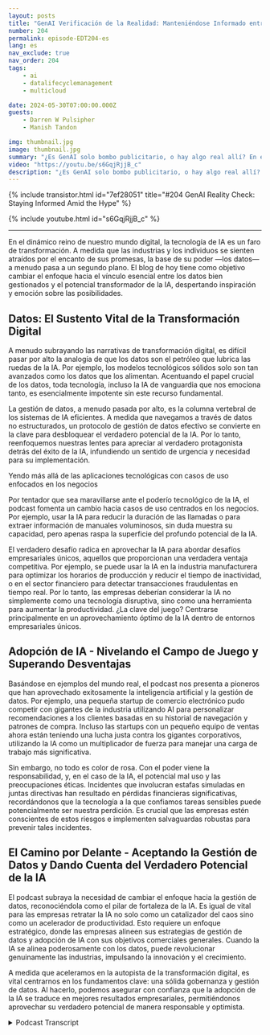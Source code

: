 ```yaml
---
layout: posts
title: "GenAI Verificación de la Realidad: Manteniéndose Informado entre el Hype"
number: 204
permalink: episode-EDT204-es
lang: es
nav_exclude: true
nav_order: 204
tags:
    - ai
    - datalifecyclemanagement
    - multicloud

date: 2024-05-30T07:00:00.000Z
guests:
    - Darren W Pulsipher
    - Manish Tandon

img: thumbnail.jpg
image: thumbnail.jpg
summary: "¿Es GenAI solo bombo publicitario, o hay algo real allí? En este episodio, Darren se sienta con Manish Tandon, CEO de Zensar Technologies, para descubrir la verdad detrás del revuelo de GenAI. Manish comparte sus percepciones sobre cómo él y su empresa están manejando la ola de bombo publicitario de GenAI, distinguiendo entre lo que es real y lo que no, y preparándose estratégicamente para navegar la explosión de GenAI. Sintonice para aprender cómo los líderes de la industria están abordando esta tecnología transformadora y qué puede hacer para mantenerse informado y evitar ser engañado."
video: "https://youtu.be/s6GqjRjjB_c"
description: "¿Es GenAI solo bombo publicitario, o hay algo real allí? En este episodio, Darren se sienta con Manish Tandon, CEO de Zensar Technologies, para descubrir la verdad detrás del revuelo de GenAI. Manish comparte sus percepciones sobre cómo él y su empresa están manejando la ola de bombo publicitario de GenAI, distinguiendo entre lo que es real y lo que no, y preparándose estratégicamente para navegar la explosión de GenAI. Sintonice para aprender cómo los líderes de la industria están abordando esta tecnología transformadora y qué puede hacer para mantenerse informado y evitar ser engañado."
---
```


<div>
{% include transistor.html id="7ef28051" title="#204 GenAI Reality Check: Staying Informed Amid the Hype" %}

{% include youtube.html id="s6GqjRjjB_c" %}
</div>

---

En el dinámico reino de nuestro mundo digital, la tecnología de IA es un faro de transformación. A medida que las industrias y los individuos se sienten atraídos por el encanto de sus promesas, la base de su poder —los datos— a menudo pasa a un segundo plano. El blog de hoy tiene como objetivo cambiar el enfoque hacia el vínculo esencial entre los datos bien gestionados y el potencial transformador de la IA, despertando inspiración y emoción sobre las posibilidades.

## Datos: El Sustento Vital de la Transformación Digital

A menudo subrayando las narrativas de transformación digital, es difícil pasar por alto la analogía de que los datos son el petróleo que lubrica las ruedas de la IA. Por ejemplo, los modelos tecnológicos sólidos solo son tan avanzados como los datos que los alimentan. Acentuando el papel crucial de los datos, toda tecnología, incluso la IA de vanguardia que nos emociona tanto, es esencialmente impotente sin este recurso fundamental.

La gestión de datos, a menudo pasada por alto, es la columna vertebral de los sistemas de IA eficientes. A medida que navegamos a través de datos no estructurados, un protocolo de gestión de datos efectivo se convierte en la clave para desbloquear el verdadero potencial de la IA. Por lo tanto, reenfoquemos nuestras lentes para apreciar al verdadero protagonista detrás del éxito de la IA, infundiendo un sentido de urgencia y necesidad para su implementación.

Yendo más allá de las aplicaciones tecnológicas con casos de uso enfocados en los negocios

Por tentador que sea maravillarse ante el poderío tecnológico de la IA, el podcast fomenta un cambio hacia casos de uso centrados en los negocios. Por ejemplo, usar la IA para reducir la duración de las llamadas o para extraer información de manuales voluminosos, sin duda muestra su capacidad, pero apenas raspa la superficie del profundo potencial de la IA.

El verdadero desafío radica en aprovechar la IA para abordar desafíos empresariales únicos, aquellos que proporcionan una verdadera ventaja competitiva. Por ejemplo, se puede usar la IA en la industria manufacturera para optimizar los horarios de producción y reducir el tiempo de inactividad, o en el sector financiero para detectar transacciones fraudulentas en tiempo real. Por lo tanto, las empresas deberían considerar la IA no simplemente como una tecnología disruptiva, sino como una herramienta para aumentar la productividad. ¿La clave del juego? Centrarse principalmente en un aprovechamiento óptimo de la IA dentro de entornos empresariales únicos.

## Adopción de IA - Nivelando el Campo de Juego y Superando Desventajas

Basándose en ejemplos del mundo real, el podcast nos presenta a pioneros que han aprovechado exitosamente la inteligencia artificial y la gestión de datos. Por ejemplo, una pequeña startup de comercio electrónico pudo competir con gigantes de la industria utilizando AI para personalizar recomendaciones a los clientes basadas en su historial de navegación y patrones de compra. Incluso las startups con un pequeño equipo de ventas ahora están teniendo una lucha justa contra los gigantes corporativos, utilizando la IA como un multiplicador de fuerza para manejar una carga de trabajo más significativa.

Sin embargo, no todo es color de rosa. Con el poder viene la responsabilidad, y, en el caso de la IA, el potencial mal uso y las preocupaciones éticas. Incidentes que involucran estafas simuladas en juntas directivas han resultado en pérdidas financieras significativas, recordándonos que la tecnología a la que confiamos tareas sensibles puede potencialmente ser nuestra perdición. Es crucial que las empresas estén conscientes de estos riesgos e implementen salvaguardas robustas para prevenir tales incidentes.

## El Camino por Delante - Aceptando la Gestión de Datos y Dando Cuenta del Verdadero Potencial de la IA

El podcast subraya la necesidad de cambiar el enfoque hacia la gestión de datos, reconociéndola como el pilar de fortaleza de la IA. Es igual de vital para las empresas retratar la IA no solo como un catalizador del caos sino como un acelerador de productividad. Esto requiere un enfoque estratégico, donde las empresas alineen sus estrategias de gestión de datos y adopción de IA con sus objetivos comerciales generales. Cuando la IA se alinea poderosamente con los datos, puede revolucionar genuinamente las industrias, impulsando la innovación y el crecimiento.

A medida que aceleramos en la autopista de la transformación digital, es vital centrarnos en los fundamentos clave: una sólida gobernanza y gestión de datos. Al hacerlo, podemos asegurar con confianza que la adopción de la IA se traduce en mejores resultados empresariales, permitiéndonos aprovechar su verdadero potencial de manera responsable y optimista.



<details>
<summary> Podcast Transcript </summary>

<p></p>

</details>
